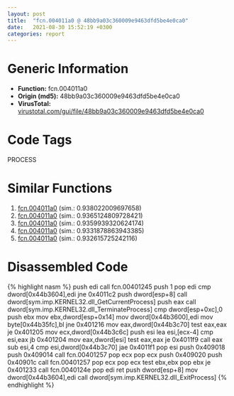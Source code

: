 ```yaml
---
layout: post
title:  "fcn.004011a0 @ 48bb9a03c360009e9463dfd5be4e0ca0"
date:   2021-08-30 15:52:19 +0300
categories: report
---
```


# Generic Information
- **Function:** fcn.004011a0
- **Origin (md5):** 48bb9a03c360009e9463dfd5be4e0ca0
- **VirusTotal:** [virustotal.com/gui/file/48bb9a03c360009e9463dfd5be4e0ca0][virustotal_ref]

# Code Tags
<span class="tag" id="PROCESS">PROCESS</span>


# Similar Functions

1. [fcn.004011a0][similar_1_ref] (sim.: 0.938022009697658)
2. [fcn.004011a0][similar_2_ref] (sim.: 0.9365124809728421)
3. [fcn.004011a0][similar_3_ref] (sim.: 0.9359939320624174)
4. [fcn.004011a0][similar_4_ref] (sim.: 0.9331878863943385)
5. [fcn.004011a0][similar_5_ref] (sim.: 0.932615725242116)


# Disassembled Code

{% highlight nasm %}
push edi
call fcn.00401245
push 1
pop edi
cmp dword[0x44b3604],edi
jne 0x4011c2
push dword[esp+8]
call dword[sym.imp.KERNEL32.dll_GetCurrentProcess]
push eax
call dword[sym.imp.KERNEL32.dll_TerminateProcess]
cmp dword[esp+0xc],0
push ebx
mov ebx,dword[esp+0x14]
mov dword[0x44b3600],edi
mov byte[0x44b35fc],bl
jne 0x401216
mov eax,dword[0x44b3c70]
test eax,eax
je 0x401205
mov ecx,dword[0x44b3c6c]
push esi
lea esi,[ecx-4]
cmp esi,eax
jb 0x401204
mov eax,dword[esi]
test eax,eax
je 0x4011f9
call eax
sub esi,4
cmp esi,dword[0x44b3c70]
jae 0x4011f1
pop esi
push 0x409018
push 0x409014
call fcn.00401257
pop ecx
pop ecx
push 0x409020
push 0x40901c
call fcn.00401257
pop ecx
pop ecx
test ebx,ebx
pop ebx
je 0x401233
call fcn.0040124e
pop edi
ret 
push dword[esp+8]
mov dword[0x44b3604],edi
call dword[sym.imp.KERNEL32.dll_ExitProcess]
{% endhighlight %}


[similar_1_ref]: /report/fcn.004011a0@ea9c1e2eeb951a8e6185c6674c228f98
[similar_2_ref]: /report/fcn.004011a0@eac1782291736df208e1220cf8c38a7c
[similar_3_ref]: /report/fcn.004011a0@cbc200f66cbffbddf5df52f7c0da283a
[similar_4_ref]: /report/fcn.004011a0@96146d48f33d2b81d37cf455f4bd8c4b
[similar_5_ref]: /report/fcn.004011a0@03566ca6c146fb1f8bfbce50f19cbb41
[virustotal_ref]: https://www.virustotal.com/gui/file/48bb9a03c360009e9463dfd5be4e0ca0